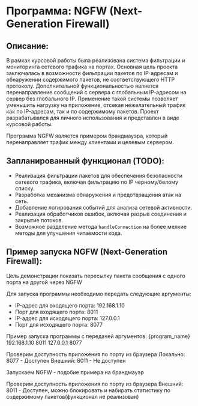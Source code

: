 # Программа: NGFW (Next-Generation Firewall)

## Описание:

В рамках курсовой работы была реализована система фильтрации и мониторинга сетевого трафика на портах. 
Основная цель проекта заключалась в возможности фильтрации пакетов по IP-адресам и обнаружении содержимого пакетов, не соответствующего HTTP протоколу. 
Дополнительной функциональностью является перенаправление сообщений с сервера с глобальным IP-адресом на сервер без глобального IP. 
Применение такой системы позволяет уменьшить нагрузку на приложение, отсекая нежелательный трафик как по IP-адресам, так и по содержимому пакетов. 
Проект разрабатывался для личного использования и представлен в виде курсовой работы.

Программа NGFW является примером брандмауэра, который перенаправляет трафик между клиентами и целевым сервером.

## Запланированный функционал (TODO):

- Реализация фильтрации пакетов для обеспечения безопасности сетевого трафика, включая фильтрацию по IP черному/белому
  списку.
- Разработка механизма обнаружения и предотвращения атак на сеть.
- Добавление логирования событий для анализа сетевой активности.
- Реализация обработчиков ошибок, включая разрыв соединения и закрытие потоков.
- Возможное разделение метода `handleConnection` на более мелкие методы для улучшения читаемости кода.


## Пример запуска NGFW (Next-Generation Firewall):

Цель демонстрации показать пересылку пакета сообщения с одного порта на другой через NGFW

Для запуска программы необходимо передать следующие аргументы:

- IP-адрес для входящего порта: 192.168.1.10
- Порт для входящего порта: 8011
- IP-адрес для исходящего порта: 127.0.0.1
- Порт для исходящего порта: 8077

Пример запуска программы с передачей аргументов:
{program_name} 192.168.1.10 8011 127.0.0.1 8077


Проверим доступность приложения по порту из браузера 
Локально: 8077 - Доступен
Внешний: 8011 - Не доступен

Запускаем  NGFW - подобие примера на брандмауэр

Проверим доступность приложения по порту из браузера
Внешний: 8011 - Доступен, можно блокировать и набирать статистику по содержимому пакетов(функционал не реализован)




